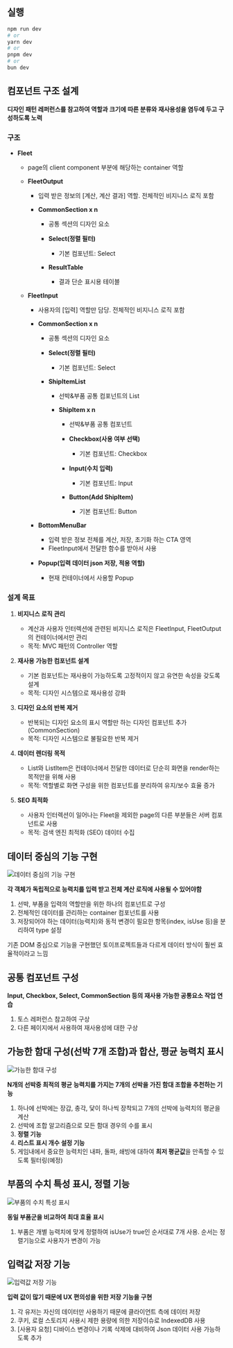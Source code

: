 
## 실행

```bash
npm run dev
# or
yarn dev
# or
pnpm dev
# or
bun dev
```

## 컴포넌트 구조 설계

**디자인 패턴 레퍼런스를 참고하여 역할과 크기에 따른 분류와 재사용성을 염두에 두고 구성하도록 노력**

### 구조

- **Fleet**
  - page의 client component 부분에 해당하는 container 역할

  - **FleetOutput**
    - 입력 받은 정보의 [계산, 계산 결과] 역할. 전체적인 비지니스 로직 포함
    
    - **CommonSection x n**
      - 공통 섹션의 디자인 요소
      
      - **Select(정렬 필터)**
        - 기본 컴포넌트: Select
      
      - **ResultTable**
        - 결과 단순 표시용 테이블

  - **FleetInput**
    - 사용자의 [입력] 역할만 담당. 전체적인 비지니스 로직 포함
    
    - **CommonSection x n**
      - 공통 섹션의 디자인 요소
      
      - **Select(정렬 필터)**
        - 기본 컴포넌트: Select
        
      - **ShipItemList**
        - 선박&부품 공통 컴포넌트의 List
        
        - **ShipItem x n**
          - 선박&부품 공통 컴포넌트
          
          - **Checkbox(사용 여부 선택)**
            - 기본 컴포넌트: Checkbox
          
          - **Input(수치 입력)**
            - 기본 컴포넌트: Input
          
          - **Button(Add ShipItem)**
            - 기본 컴포넌트: Button
    
    - **BottomMenuBar**
      - 입력 받은 정보 전체를 계산, 저장, 초기화 하는 CTA 영역
      - FleetInput에서 전달한 함수를 받아서 사용
    
    - **Popup(입력 데이터 json 저장, 적용 역할)**
      - 현재 컨테이너에서 사용할 Popup

### 설계 목표

1. **비지니스 로직 관리**
   - 계산과 사용자 인터렉션에 관련된 비지니스 로직은 FleetInput, FleetOutput의 컨테이너에서만 관리
   - 목적: MVC 패턴의 Controller 역할

2. **재사용 가능한 컴포넌트 설계**
   - 기본 컴포넌트는 재사용이 가능하도록 고정적이지 않고 유연한 속성을 갖도록 설계
   - 목적: 디자인 시스템으로 재사용성 강화

3. **디자인 요소의 반복 제거**
   - 반복되는 디자인 요소의 표시 역할만 하는 디자인 컴포넌트 추가(CommonSection)
   - 목적: 디자인 시스템으로 불필요한 반복 제거

4. **데이터 렌더링 목적**
   - List와 ListItem은 컨테이너에서 전달한 데이터로 단순히 화면을 render하는 목적만을 위해 사용
   - 목적: 역할별로 화면 구성을 위한 컴포넌트를 분리하여 유지/보수 효율 증가

5. **SEO 최적화**
   - 사용자 인터렉션이 일어나는 Fleet을 제외한 page의 다른 부분들은 서버 컴포넌트로 사용
   - 목적: 검색 엔진 최적화 (SEO) 데이터 수집

## 데이터 중심의 기능 구현

![데이터 중심의 기능 구현](http://www.ohsssuk.com/portfolio/images/work/work_11/e2.png)

**각 객체가 독립적으로 능력치를 입력 받고 전체 계산 로직에 사용될 수 있어야함**

1. 선박, 부품을 입력의 역할만을 위한 하나의 컴포넌트로 구성
2. 전체적인 데이터를 관리하는 container 컴포넌트를 사용
3. 저장되어야 하는 데이터(능력치)와 동적 변경이 필요한 항목(index, isUse 등)을 분리하여 type 설정

기존 DOM 중심으로 기능을 구현했던 토이프로젝트들과 다르게 데이터 방식이 훨씬 효율적이라고 느낌

## 공통 컴포넌트 구성

**Input, Checkbox, Select, CommonSection 등의 재사용 가능한 공통요소 작업 연습**

1. 토스 레퍼런스 참고하여 구상
2. 다른 페이지에서 사용하여 재사용성에 대한 구상

## 가능한 함대 구성(선박 7개 조합)과 합산, 평균 능력치 표시

![가능한 함대 구성](http://www.ohsssuk.com/portfolio/images/work/work_11/e3.png)

**N개의 선박중 최적의 평균 능력치를 가지는 7개의 선박을 가진 함대 조합을 추천하는 기능**

1. 하나에 선박에는 장갑, 충각, 닻이 하나씩 장착되고 7개의 선박에 능력치의 평균을 계산
2. 선박에 조합 알고리즘으로 모든 함대 경우의 수를 표시
3. **정렬 기능**
4. **리스트 표시 개수 설정 기능**
5. 게임내에서 중요한 능력치인 내파, 돌파, 쇄빙에 대하여 **최저 평균값**을 만족할 수 있도록 필터링(예정)

## 부품의 수치 특성 표시, 정렬 기능

![부품의 수치 특성 표시](http://www.ohsssuk.com/portfolio/images/work/work_11/e4.png)

**동일 부품군을 비교하여 최대 효율 표시**

1. 부품은 개별 능력치에 맞게 정렬하여 isUse가 true인 순서대로 7개 사용. 순서는 정렬기능으로 사용자가 변경이 가능

## 입력값 저장 기능

![입력값 저장 기능](http://www.ohsssuk.com/portfolio/images/work/work_11/e5.png)

**입력 값이 많기 때문에 UX 편의성을 위한 저장 기능을 구현**

1. 각 유저는 자신의 데이터만 사용하기 때문에 클라이언트 측에 데이터 저장
2. 쿠키, 로컬 스토리지 사용시 제한 용량에 의한 저장이슈로 IndexedDB 사용
3. [사용자 요청] 디바이스 변경이나 기록 삭제에 대비하여 Json 데이터 사용 가능하도록 추가

